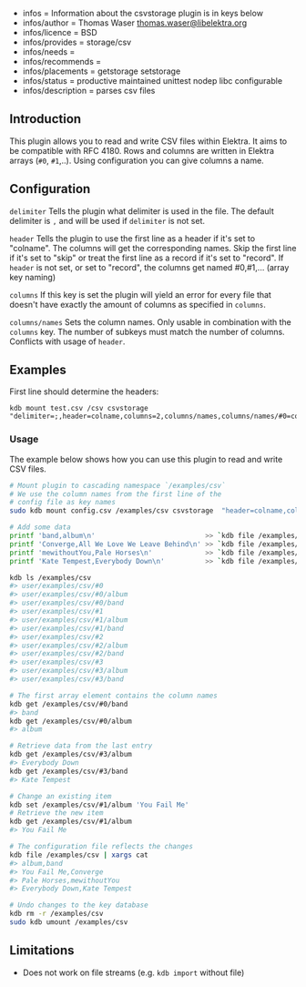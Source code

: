 - infos = Information about the csvstorage plugin is in keys below
- infos/author = Thomas Waser <thomas.waser@libelektra.org>
- infos/licence = BSD
- infos/provides = storage/csv
- infos/needs =
- infos/recommends =
- infos/placements = getstorage setstorage
- infos/status = productive maintained unittest nodep libc configurable
- infos/description = parses csv files

## Introduction

This plugin allows you to read and write CSV files within Elektra.
It aims to be compatible with RFC 4180.
Rows and columns are written in Elektra arrays (`#0`, `#1`,..).
Using configuration you can give columns a name.

## Configuration

`delimiter`
Tells the plugin what delimiter is used in the file.
The default delimiter is `,` and will be used if `delimiter` is not set.

`header`
Tells the plugin to use the first line as a header if it's set to "colname". The columns will get the corresponding names.
Skip the first line if it's set to "skip" or treat the first line as a record if it's set to "record".
If `header` is not set, or set to "record", the columns get named #0,#1,... (array key naming)

`columns`
If this key is set the plugin will yield an error for every file that doesn't have exactly the amount of columns as specified in `columns`.

`columns/names`
Sets the column names. Only usable in combination with the `columns` key. The number of subkeys must match the number of columns.
Conflicts with usage of `header`.

## Examples

First line should determine the headers:

    kdb mount test.csv /csv csvstorage "delimiter=;,header=colname,columns=2,columns/names,columns/names/#0=col0Name,columns/names/#1=col1Name"

### Usage

The example below shows how you can use this plugin to read and write CSV files.

```sh
# Mount plugin to cascading namespace `/examples/csv`
# We use the column names from the first line of the
# config file as key names
sudo kdb mount config.csv /examples/csv csvstorage  "header=colname,columns/names/#0=col0Name,columns/names/#1=col1Name"

# Add some data
printf 'band,album\n'                           >> `kdb file /examples/csv`
printf 'Converge,All We Love We Leave Behind\n' >> `kdb file /examples/csv`
printf 'mewithoutYou,Pale Horses\n'             >> `kdb file /examples/csv`
printf 'Kate Tempest,Everybody Down\n'          >> `kdb file /examples/csv`

kdb ls /examples/csv
#> user/examples/csv/#0
#> user/examples/csv/#0/album
#> user/examples/csv/#0/band
#> user/examples/csv/#1
#> user/examples/csv/#1/album
#> user/examples/csv/#1/band
#> user/examples/csv/#2
#> user/examples/csv/#2/album
#> user/examples/csv/#2/band
#> user/examples/csv/#3
#> user/examples/csv/#3/album
#> user/examples/csv/#3/band

# The first array element contains the column names
kdb get /examples/csv/#0/band
#> band
kdb get /examples/csv/#0/album
#> album

# Retrieve data from the last entry
kdb get /examples/csv/#3/album
#> Everybody Down
kdb get /examples/csv/#3/band
#> Kate Tempest

# Change an existing item
kdb set /examples/csv/#1/album 'You Fail Me'
# Retrieve the new item
kdb get /examples/csv/#1/album
#> You Fail Me

# The configuration file reflects the changes
kdb file /examples/csv | xargs cat
#> album,band
#> You Fail Me,Converge
#> Pale Horses,mewithoutYou
#> Everybody Down,Kate Tempest

# Undo changes to the key database
kdb rm -r /examples/csv
sudo kdb umount /examples/csv
```

## Limitations

- Does not work on file streams (e.g. `kdb import` without file)
